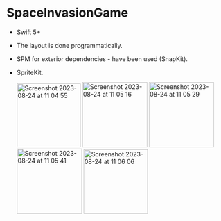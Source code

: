 # SpaceInvasionGame

* Swift 5+
* The layout is done programmatically.
* SPM for exterior dependencies - have been used (SnapKit).
* SpriteKit.
  
  <img width="147" alt="Screenshot 2023-08-24 at 11 04 55" src="https://github.com/KaliProgrammer/SpaceInvasionGame/assets/100012767/be267090-84f3-42ec-ba2e-3ab28ee35faf">

  <img width="150" alt="Screenshot 2023-08-24 at 11 05 16" src="https://github.com/KaliProgrammer/SpaceInvasionGame/assets/100012767/39f7f97e-8df5-4b60-a9aa-eeecebdce77d">
  
  <img width="150" alt="Screenshot 2023-08-24 at 11 05 29" src="https://github.com/KaliProgrammer/SpaceInvasionGame/assets/100012767/0dfb5d63-2eb2-4889-959b-50dee4828c4d">
  
  <img width="150" alt="Screenshot 2023-08-24 at 11 05 41" src="https://github.com/KaliProgrammer/SpaceInvasionGame/assets/100012767/ea7bf27c-e9e1-4660-a5c2-d7bdf7f0e906">
  
  <img width="148" alt="Screenshot 2023-08-24 at 11 06 06" src="https://github.com/KaliProgrammer/SpaceInvasionGame/assets/100012767/b9a1c66b-6002-4b28-b760-a13c3bf94d22">
